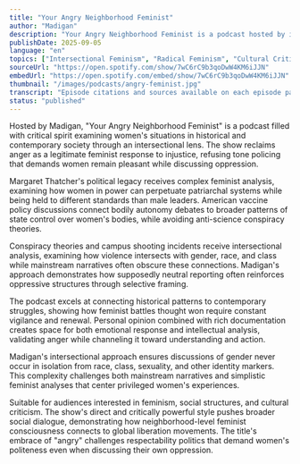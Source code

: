 ```yaml
---
title: "Your Angry Neighborhood Feminist"
author: "Madigan"
description: "Your Angry Neighborhood Feminist is a podcast hosted by intersectional feminist Madigan, focusing on critical issues facing women and society. The show explores historical figures, current events, and cultural phenomena with a sharp perspective, covering topics from British feminism development to American political conspiracy theories and shooting incidents. Madigan challenges mainstream narratives through deep research and personal viewpoints, promoting feminist dialogue. With a frank, critically strong podcast style suitable for audiences interested in gender, power, and social structures."
publishDate: 2025-09-05
language: "en"
topics: ["Intersectional Feminism", "Radical Feminism", "Cultural Critique"]
sourceUrl: "https://open.spotify.com/show/7wC6rC9b3qoDwW4KM6iJJN"
embedUrl: "https://open.spotify.com/embed/show/7wC6rC9b3qoDwW4KM6iJJN"
thumbnail: "/images/podcasts/angry-feminist.jpg"
transcript: "Episode citations and sources available on each episode page"
status: "published"
---
```


Hosted by Madigan, "Your Angry Neighborhood Feminist" is a podcast filled with critical spirit examining women's situations in historical and contemporary society through an intersectional lens. The show reclaims anger as a legitimate feminist response to injustice, refusing tone policing that demands women remain pleasant while discussing oppression.

Margaret Thatcher's political legacy receives complex feminist analysis, examining how women in power can perpetuate patriarchal systems while being held to different standards than male leaders. American vaccine policy discussions connect bodily autonomy debates to broader patterns of state control over women's bodies, while avoiding anti-science conspiracy theories.

Conspiracy theories and campus shooting incidents receive intersectional analysis, examining how violence intersects with gender, race, and class while mainstream narratives often obscure these connections. Madigan's approach demonstrates how supposedly neutral reporting often reinforces oppressive structures through selective framing.

The podcast excels at connecting historical patterns to contemporary struggles, showing how feminist battles thought won require constant vigilance and renewal. Personal opinion combined with rich documentation creates space for both emotional response and intellectual analysis, validating anger while channeling it toward understanding and action.

Madigan's intersectional approach ensures discussions of gender never occur in isolation from race, class, sexuality, and other identity markers. This complexity challenges both mainstream narratives and simplistic feminist analyses that center privileged women's experiences.

Suitable for audiences interested in feminism, social structures, and cultural criticism. The show's direct and critically powerful style pushes broader social dialogue, demonstrating how neighborhood-level feminist consciousness connects to global liberation movements. The title's embrace of "angry" challenges respectability politics that demand women's politeness even when discussing their own oppression.